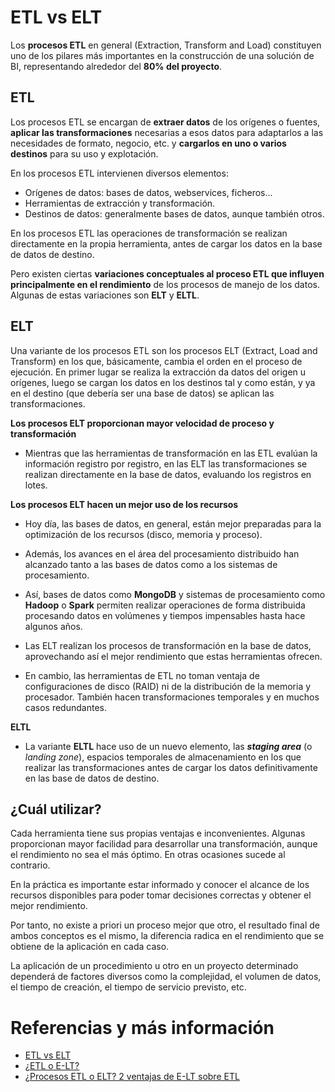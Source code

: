 # ETL vs ELT

Los **procesos ETL** en general (Extraction, Transform and Load) constituyen uno de los pilares más importantes en la construcción de una solución de BI, representando alrededor del **80% del proyecto**.

## E**T**L

Los procesos ETL se encargan de **extraer datos** de los orígenes o fuentes, **aplicar las transformaciones** necesarias a esos datos para adaptarlos a las necesidades de formato, negocio, etc. y **cargarlos en uno o varios destinos** para su uso y explotación.

En los procesos ETL intervienen diversos elementos:
- Orígenes de datos: bases de datos, webservices, ficheros...
- Herramientas de extracción y transformación.
- Destinos de datos: generalmente bases de datos, aunque también otros.

En los procesos ETL las operaciones de transformación se realizan directamente en la propia herramienta, antes de cargar los datos en la base de datos de destino.

Pero existen ciertas **variaciones conceptuales al proceso ETL que influyen principalmente en el rendimiento** de los procesos de manejo de los datos. Algunas de estas variaciones son **ELT** y **ELTL**.

## EL**T**

Una variante de los procesos ETL son los procesos ELT (Extract, Load and Transform) en los que, básicamente, cambia el orden en el proceso de ejecución. En primer lugar se realiza la extracción da datos del origen u orígenes, luego se cargan los datos en los destinos tal y como están, y ya en el destino (que debería ser una base de datos) se aplican las transformaciones.

**Los procesos ELT proporcionan mayor velocidad de proceso y transformación**

- Mientras que las herramientas de transformación en las ETL evalúan la información registro por registro, en las ELT las transformaciones se realizan directamente en la base de datos, evaluando los registros en lotes.

**Los procesos ELT hacen un mejor uso de los recursos**

- Hoy día, las bases de datos, en general, están mejor preparadas para la optimización de los recursos (disco, memoria y proceso).

- Además, los avances en el área del procesamiento distribuido han alcanzado tanto a las bases de datos como a los sistemas de procesamiento.

- Así, bases de datos como **MongoDB** y sistemas de procesamiento como **Hadoop** o **Spark** permiten realizar operaciones de forma distribuida procesando datos en volúmenes y tiempos impensables hasta hace algunos años.

- Las ELT realizan los procesos de transformación en la base de datos, aprovechando así el mejor rendimiento que estas herramientas ofrecen.

- En cambio, las herramientas de ETL no toman ventaja de configuraciones de disco (RAID) ni de la distribución de la memoria y procesador. También hacen transformaciones temporales y en muchos casos redundantes.

**ELTL**

- La variante **ELTL** hace uso de un nuevo elemento, las **_staging area_** (o _landing zone_), espacios temporales de almacenamiento en los que realizar las transformaciones antes de cargar los datos definitivamente en las base de datos de destino.

## ¿Cuál utilizar?

Cada herramienta tiene sus propias ventajas e inconvenientes. Algunas proporcionan mayor facilidad para desarrollar una transformación, aunque el rendimiento no sea el más óptimo. En otras ocasiones sucede al contrario.

En la práctica es importante estar informado y conocer el alcance de los recursos disponibles para poder tomar decisiones correctas y obtener el mejor rendimiento.

Por tanto, no existe a priori un proceso mejor que otro, el resultado final de ambos conceptos es el mismo, la diferencia radica en el rendimiento que se obtiene de la aplicación en cada caso.

La aplicación de un procedimiento u otro en un proyecto determinado dependerá de factores diversos como la complejidad, el volumen de datos, el tiempo de creación, el tiempo de servicio previsto, etc.

# Referencias y más información

- [ETL vs ELT](https://aprendebi.wordpress.com/2017/05/25/etl-vs-elt/)
- [¿ETL o E-LT? ](https://gravitar.biz/bi/etl-elt/)
- [¿Procesos ETL o ELT? 2 ventajas de E-LT sobre ETL](https://blog.powerdata.es/el-valor-de-la-gestion-de-datos/bid/289596/procesos-etl-o-elt-2-ventajas-de-e-lt-sobre-etl)
